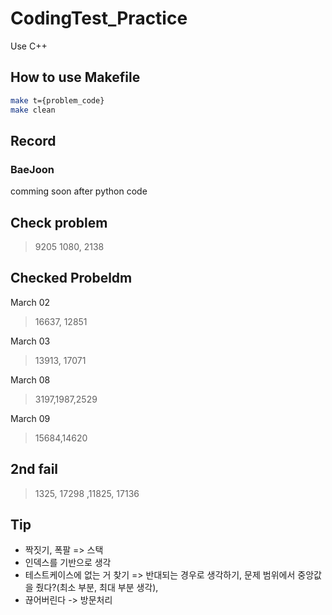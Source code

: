 # CodingTest_Practice

Use C++

## How to use Makefile

```sh
make t={problem_code}
make clean
```


## Record

### BaeJoon

comming soon after python code

## Check problem

> 9205
> 1080, 2138

## Checked Probeldm


March 02
> 16637, 12851

March 03
> 13913, 17071

March 08
> 3197,1987,2529

March 09
> 15684,14620

## 2nd fail

> 1325, 17298 ,11825, 17136

## Tip

- 짝짓기, 폭팔 => 스택
- 인덱스를 기반으로 생각
- 테스트케이스에 없는 거 찾기 => 반대되는 경우로 생각하기, 문제 범위에서 중앙값을 줬다?(최소 부분, 최대 부분 생각),
- 끊어버린다 -> 방문처리

